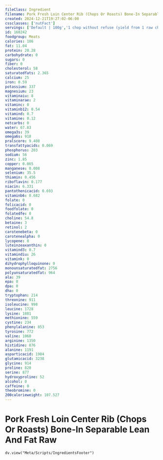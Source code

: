```yaml
---
fileClass: Ingredient
filename: Pork Fresh Loin Center Rib (Chops Or Roasts) Bone-In Separable Lean And Fat Raw
created: 2024-12-21T19:27:02-06:00
cssclasses: ['nutFact']
servings: ['Default | 100g','1 chop without refuse (yield from 1 raw chop, with refuse, weighing 201g) | 133','1 lb | 453.6']
id: 168242
foodgroup: Meats
calories: 186
fat: 11.04
protein: 20.28
carbohydrate: 0
sugars: 0
fiber: 0
cholesterol: 58
saturatedfats: 2.365
calcium: 25
iron: 0.59
potassium: 337
magnesium: 23
vitaminaiu: 8
vitaminarae: 2
vitaminc: 0
vitaminb12: 0.54
vitamind: 0.7
vitamine: 0.12
netcarbs: 0
water: 67.83
omega3s: 39
omega6s: 918
pralscore: 9.408
transfattyacids: 0.069
phosphorus: 203
sodium: 56
zinc: 1.85
copper: 0.065
manganese: 0.008
selenium: 35.5
thiamin: 0.456
riboflavin: 0.177
niacin: 6.331
pantothenicacid: 0.693
vitaminb6: 0.682
folate: 0
folicacid: 0
foodfolate: 0
folatedfe: 0
choline: 54.8
betaine: 3
retinol: 2
carotenebeta: 0
carotenealpha: 0
lycopene: 0
luteinzeaxanthin: 0
vitamind3: 0.7
vitamindiu: 26
vitamink: 0
dihydrophylloquinone: 0
monounsaturatedfat: 2756
polyunsaturatedfat: 964
ala: 39
epa: 0
dpa: 0
dha: 0
tryptophan: 214
threonine: 911
isoleucine: 998
leucine: 1728
lysine: 1881
methionine: 559
cystine: 234
phenylalanine: 853
tyrosine: 772
valine: 1060
arginine: 1350
histidine: 876
alanine: 1191
asparticacid: 1984
glutamicacid: 3238
glycine: 914
proline: 820
serine: 877
hydroxyproline: 52
alcohol: 0
caffeine: 0
theobromine: 0
200calorieweight: 107.527
---
```


# Pork Fresh Loin Center Rib (Chops Or Roasts) Bone-In Separable Lean And Fat Raw

```dataviewjs
dv.view("Meta/Scripts/IngredientsFooter")
```
